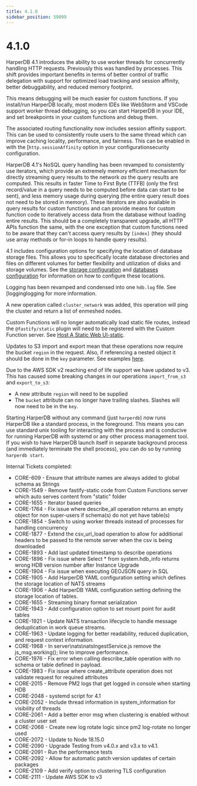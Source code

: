 ```yaml
---
title: 4.1.0
sidebar_position: 59899
---
```


# 4.1.0

HarperDB 4.1 introduces the ability to use worker threads for concurrently handling HTTP requests. Previously this was handled by processes. This shift provides important benefits in terms of better control of traffic delegation with support for optimized load tracking and session affinity, better debuggability, and reduced memory footprint.

This means debugging will be much easier for custom functions. If you install/run HarperDB locally, most modern IDEs like WebStorm and VSCode support worker thread debugging, so you can start HarperDB in your IDE, and set breakpoints in your custom functions and debug them.

The associated routing functionality now includes session affinity support. This can be used to consistently route users to the same thread which can improve caching locality, performance, and fairness. This can be enabled in with the [`http.sessionAffinity` option in your configurationsecurity configuration.

HarperDB 4.1's NoSQL query handling has been revamped to consistently use iterators, which provide an extremely memory efficient mechanism for directly streaming query results to the network _as_ the query results are computed. This results in faster Time to First Byte (TTFB) (only the first record/value in a query needs to be computed before data can start to be sent), and less memory usage during querying (the entire query result does not need to be stored in memory). These iterators are also available in query results for custom functions and can provide means for custom function code to iteratively access data from the database without loading entire results. This should be a completely transparent upgrade, all HTTP APIs function the same, with the one exception that custom functions need to be aware that they can't access query results by `[index]` (they should use array methods or for-in loops to handle query results).

4.1 includes configuration options for specifying the location of database storage files. This allows you to specifically locate database directories and files on different volumes for better flexibility and utilization of disks and storage volumes. See the [storage configuration](../../../../deployments/configuration#storage) and [databases configuration](../../../../deployments/configuration#databases) for information on how to configure these locations.

Logging has been revamped and condensed into one `hdb.log` file. See [logginglogging for more information.

A new operation called `cluster_network` was added, this operation will ping the cluster and return a list of enmeshed nodes.

Custom Functions will no longer automatically load static file routes, instead the `@fastify/static` plugin will need to be registered with the Custom Function server. See [Host A Static Web UI-static](https://docs.harperdb.io/docs/v/4.1/custom-functions/host-static).

Updates to S3 import and export mean that these operations now require the bucket `region` in the request. Also, if referencing a nested object it should be done in the `key` parameter. See examples [here](https://api.harperdb.io/#aa74bbdf-668c-4536-80f1-b91bb13e5024).

Due to the AWS SDK v2 reaching end of life support we have updated to v3. This has caused some breaking changes in our operations `import_from_s3` and `export_to_s3`:

- A new attribute `region` will need to be supplied
- The `bucket` attribute can no longer have trailing slashes. Slashes will now need to be in the `key`.

Starting HarperDB without any command (just `harperdb`) now runs HarperDB like a standard process, in the foreground. This means you can use standard unix tooling for interacting with the process and is conducive for running HarperDB with systemd or any other process management tool. If you wish to have HarperDB launch itself in separate background process (and immediately terminate the shell process), you can do so by running `harperdb start`.

Internal Tickets completed:

- CORE-609 - Ensure that attribute names are always added to global schema as Strings
- CORE-1549 - Remove fastify-static code from Custom Functions server which auto serves content from "static" folder
- CORE-1655 - Iterator based queries
- CORE-1764 - Fix issue where describe_all operation returns an empty object for non super-users if schema(s) do not yet have table(s)
- CORE-1854 - Switch to using worker threads instead of processes for handling concurrency
- CORE-1877 - Extend the csv_url_load operation to allow for additional headers to be passed to the remote server when the csv is being downloaded
- CORE-1893 - Add last updated timestamp to describe operations
- CORE-1896 - Fix issue where Select \* from system.hdb_info returns wrong HDB version number after Instance Upgrade
- CORE-1904 - Fix issue when executing GEOJSON query in SQL
- CORE-1905 - Add HarperDB YAML configuration setting which defines the storage location of NATS streams
- CORE-1906 - Add HarperDB YAML configuration setting defining the storage location of tables.
- CORE-1655 - Streaming binary format serialization
- CORE-1943 - Add configuration option to set mount point for audit tables
- CORE-1921 - Update NATS transaction lifecycle to handle message deduplication in work queue streams.
- CORE-1963 - Update logging for better readability, reduced duplication, and request context information.
- CORE-1968 - In server\nats\natsIngestService.js remove the js_msg.working(); line to improve performance.
- CORE-1976 - Fix error when calling describe_table operation with no schema or table defined in payload.
- CORE-1983 - Fix issue where create_attribute operation does not validate request for required attributes
- CORE-2015 - Remove PM2 logs that get logged in console when starting HDB
- CORE-2048 - systemd script for 4.1
- CORE-2052 - Include thread information in system_information for visibility of threads
- CORE-2061 - Add a better error msg when clustering is enabled without a cluster user set
- CORE-2068 - Create new log rotate logic since pm2 log-rotate no longer used
- CORE-2072 - Update to Node 18.15.0
- CORE-2090 - Upgrade Testing from v4.0.x and v3.x to v4.1.
- CORE-2091 - Run the performance tests
- CORE-2092 - Allow for automatic patch version updates of certain packages
- CORE-2109 - Add verify option to clustering TLS configuration
- CORE-2111 - Update AWS SDK to v3
